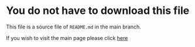 # You do not have to download this file
This file is a source file of `README.md` in the main branch.

If you wish to visit the main page please click [here](https://github.com/max9836/microsoft-rewards-automator)
